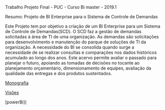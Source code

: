 
Trabalho Projeto Final - PUC - Curso Bi master - 2019.1

Resumo: Projeto de BI Enterprise para o Sistema de Controle de Demandas

Este Projeto tem por objetivo a criação de um BI Enterprise para um Sistema de Controle de Demandas(SCD). O SCD faz a gestão de demandas solicitadas à área de TI  de uma organização. As demandas são solicitações para desenvolvimento e manutenção do parque de soluções de TI da organização. A necessidade do BI se consolida quando surge a necessidade de se realizar consultas e comparações nos dados históricos acumulado ao longo dos anos. Este acervo permite avaliar o passado para planejar o futuro, apoiando as tomadas de decisões no tocante ao planejamento orçamentário, dimensionamento de equipes, avaliação da qualidade das entregas e dos produtos sustentados.


[Monografia](https://github.com/YolandaLarraona/ProjetoFinal_Puc_BiMaster/blob/main/Monografia/Monografia) 

[Visões](https://github.com/YolandaLarraona/ProjetoFinal_Puc_BiMaster/tree/main/Codigo)

[powerBi](





